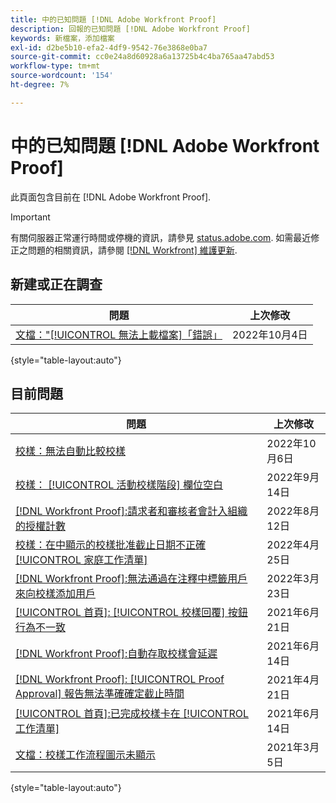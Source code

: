 ```yaml
---
title: 中的已知問題 [!DNL Adobe Workfront Proof]
description: 回報的已知問題 [!DNL Adobe Workfront Proof]
keywords: 新檔案，添加檔案
exl-id: d2be5b10-efa2-4df9-9542-76e3868e0ba7
source-git-commit: cc0e24a8d60928a6a13725b4c4ba765aa47abd53
workflow-type: tm+mt
source-wordcount: '154'
ht-degree: 7%

---
```


# 中的已知問題 [!DNL Adobe Workfront Proof]

此頁面包含目前在 [!DNL Adobe Workfront Proof].

>[!IMPORTANT]
>
>有關伺服器正常運行時間或停機的資訊，請參見 [status.adobe.com](https://status.adobe.com). 如需最近修正之問題的相關資訊，請參閱 [[!DNL Workfront] 維護更新](../maintenance/current-updates.md).

## 新建或正在調查

| 問題 | 上次修改 |
|---|---|
| [文檔：&quot;[!UICONTROL 無法上載檔案]「錯誤」](known-issues-workfront/wf-documents-failed-to-upload-file.md) | 2022年10月4日 |

{style=&quot;table-layout:auto&quot;}

## 目前問題

| **問題** | **上次修改** |
|-----------------------------------------------------------------------------------|-------------------|
| [校樣：無法自動比較校樣](known-issues-workfront/wf-proofs-cannot-auto-compare.md) | 2022年10月6日 |
| [校樣： [!UICONTROL 活動校樣階段] 欄位空白](known-issues-workfront/wf-documents-stages-do-not-populate-on-proof.md) | 2022年9月14日 |
| [[!DNL Workfront Proof]:請求者和審核者會計入組織的授權計數](known-issues-workfront-proof/proof-requestor-reviewer-count-as-licenses.md) | 2022年8月12日 |
| [校樣：在中顯示的校樣批准截止日期不正確 [!UICONTROL 家庭工作清單]](known-issues-workfront-proof/inaccurate-proof-approval-deadline-displayed.md) | 2022年4月25日 |
| [[!DNL Workfront Proof]:無法通過在注釋中標籤用戶來向校樣添加用戶](known-issues-workfront-proof/cannot-add-user-to-proof.md) | 2022年3月23日 |
| [[!UICONTROL 首頁]: [!UICONTROL 校樣回覆] 按鈕行為不一致](known-issues-workfront-proof/reply-in-proof-button-behavior-is-inconsistent.md) | 2021年6月21日 |
| [[!DNL Workfront Proof]:自動存取校樣會延遲](known-issues-workfront-proof/automatic-access-to-proofs-are-delayed.md) | 2021年6月14日 |
| [[!DNL Workfront Proof]: [!UICONTROL Proof Approval] 報告無法準確確定截止時間](known-issues-workfront-proof/proof-approval-report-cant-accurately-determine-deadlines.md) | 2021年4月21日 |
| [[!UICONTROL 首頁]:已完成校樣卡在 [!UICONTROL 工作清單]](known-issues-workfront-proof/completed-proofs-stuck-in-the-work-list.md) | 2021年6月14日 |
| [文檔：校樣工作流程圖示未顯示](known-issues-workfront-proof/proof-workflow-icon-is-not-displaying.md) | 2021年3月5日 |

{style=&quot;table-layout:auto&quot;}
